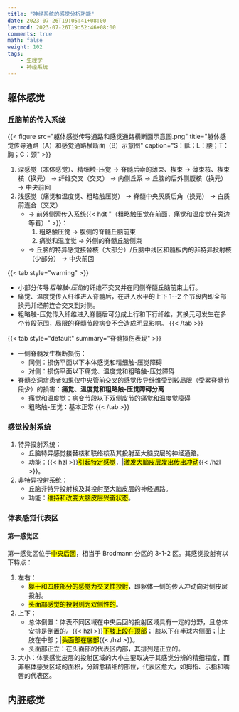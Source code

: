 ```yaml
---
title: "神经系统的感觉分析功能"
date: 2023-07-26T19:05:41+08:00
lastmod: 2023-07-26T19:52:46+08:00
comments: true
math: false
weight: 102
tags:
    - 生理学
    - 神经系统
---
```


## 躯体感觉

### 丘脑前的传入系统

{{< figure src="躯体感觉传导通路和感觉通路横断面示意图.png" title="躯体感觉传导通路（A）和感觉通路横断面（B）示意图" caption="S：骶；L：腰；T：胸；C：颈" >}}

1. 深感觉（本体感觉）、精细触-压觉 → 脊髓后索的薄束、楔束 → 薄束核、楔束核（换元） → 纤维交叉（交叉） → 内侧丘系 → 丘脑的后外侧腹核（换元） → 中央前回
2. 浅感觉（痛觉和温度觉、粗略触压觉） → 脊髓中央灰质后角（换元） → 白质前连合（交叉）
    - → 前外侧索传入系统{{< hdt "（粗略触压觉在前面，痛觉和温度觉在旁边等着）" >}}：
        1. 粗略触压觉 → 腹侧的脊髓丘脑前束
        2. 痛觉和温度觉 → 外侧的脊髓丘脑侧束
    - → 丘脑的特异感觉接替核（大部分）/丘脑中线区和髓板内的非特异投射核（少部分） → 中央前回

{{< tab style="warning" >}}
- 小部分传导*粗略触-压觉*的纤维不交叉并在同侧脊髓丘脑前束上行。
- 痛觉、温度觉传入纤维进入脊髓后，在进入水平的上下 1--2 个节段内即全部换元并经前连合交叉到对侧。
- 粗略触-压觉传入纤维进入脊髓后可分成上行和下行纤维，其换元可发生在多个节段范围，局限的脊髓节段病变不会造成明显影响。
{{< /tab >}}

{{< tab style="default" summary="脊髓损伤表现" >}}
- 一侧脊髓发生横断损伤：
    - 同侧：损伤平面以下本体感觉和精细触-压觉障碍
    - 对侧：损伤平面以下痛觉、温度觉和粗略触-压觉障碍
- 脊髓空洞症患者如果仅中央管前交叉的感觉传导纤维受到较局限（受累脊髓节段少）的损害：**痛觉、温度觉和粗略触-压觉障碍分离**
    - 痛觉和温度觉：病变节段以下双侧皮节的痛觉和温度觉障碍
    - 粗略触-压觉：基本正常
{{< /tab >}}

### 感觉投射系统

1. 特异投射系统：
    - 丘脑特异感觉接替核和联络核及其投射至大脑皮层的神经通路。
    - 功能：{{< hzl >}}<mark>引起特定感觉</mark>，|<mark>激发大脑皮层发出传出冲动</mark>{{< /hzl >}}。
2. 非特异投射系统：
    - 丘脑非特异投射核及其投射至大脑皮层的神经通路。
    - 功能：<mark>维持和改变大脑皮层兴奋状态</mark>。

### 体表感觉代表区

#### 第一感觉区

第一感觉区位于<mark>中央后回</mark>，相当于 Brodmann 分区的 3-1-2 区。其感觉投射有以下特点：

1. 左右：
    - <mark>躯干和四肢部分的感觉为交叉性投射</mark>，即躯体一侧的传入冲动向对侧皮层投射。
    - <mark>头面部感觉的投射则为双侧性的</mark>。
2. 上下：
    - 总体倒置：体表不同区域在中央后回的投射区域具有一定的分野，且总体安排是倒置的。{{< hzl >}}<mark>下肢上段在顶部</mark>；|膝以下在半球内侧面；|上肢在中部；|<mark>头面部在底部</mark>{{< /hzl >}}。
    - 头面部正立：在头面部的代表区内部，其排列是正立的。
3. 大小：体表感觉皮层的投射区域的大小主要取决于其感觉分辨的精细程度，而非躯体感受区域的面积，分辨愈精细的部位，代表区愈大，如拇指、示指和嘴唇的代表区。

## 内脏感觉
